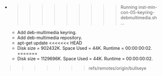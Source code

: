 * >>>>>>>>> Running inst-min-con-05-keyring-debmultimedia.sh ...
  * Add deb-multimedia keyring.
  * Add deb-multimedia repository.
  * apt-get update
<<<<<<< HEAD
  * Disk size = 902432K. Space Used = 44K. Runtime = 00:00:00:02.
=======
  * Disk size = 1129696K. Space Used = 44K. Runtime = 00:00:00:02.
>>>>>>> refs/remotes/origin/bullseye

